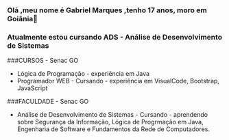 ### Olá ,meu nome é Gabriel Marques ,tenho 17 anos, moro em Goiânia👋
### Atualmente estou cursando ADS - Análise de Desenvolvimento de Sistemas 
###CURSOS - Senac GO
   - Lógica de Programação - experiência em Java
   - Programador WEB - Cursando - experiência em VisualCode, Bootstrap, JavaScript 
   
###FACULDADE - Senac GO 
   - Análise de Desenvolvimento de Sistemas - Cursando - aprendendo sobre Segurança da Informação, Lógica de Progrmação em Java, Engenharia de Software e
   Fundamentos da Rede de Computadores.
